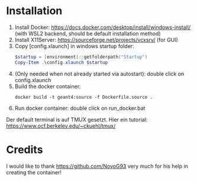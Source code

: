 # Installation

1. Install Docker: https://docs.docker.com/desktop/install/windows-install/   (with WSL2 backend, should be default installation method)
2. Install X11Server: https://sourceforge.net/projects/vcxsrv/ (for GUI)
3. Copy [config.xlaunch] in windows startup folder: 
   ```powershell
   $startup = [environment]::getfolderpath("Startup")
   Copy-Item .\config.xlaunch $startup 
   ```
4. (Only needed when not already started via autostart): double click on config.xlaunch
5. Build the docker container:
   ```
   docker build -t geant4:source -f Dockerfile.source .
   ```
6. Run docker container: double click on run_docker.bat

Der default terminal is auf TMUX gesetzt. Hier ein tutorial: https://www.ocf.berkeley.edu/~ckuehl/tmux/

# Credits

I would like to thank https://github.com/NovoG93 very much for his help in creating the container! 


